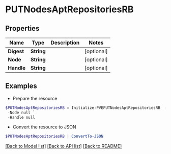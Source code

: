 # PUTNodesAptRepositoriesRB
## Properties

Name | Type | Description | Notes
------------ | ------------- | ------------- | -------------
**Digest** | **String** |  | [optional] 
**Node** | **String** |  | [optional] 
**Handle** | **String** |  | [optional] 

## Examples

- Prepare the resource
```powershell
$PUTNodesAptRepositoriesRB = Initialize-PVEPUTNodesAptRepositoriesRB  -Digest null `
 -Node null `
 -Handle null
```

- Convert the resource to JSON
```powershell
$PUTNodesAptRepositoriesRB | ConvertTo-JSON
```

[[Back to Model list]](../README.md#documentation-for-models) [[Back to API list]](../README.md#documentation-for-api-endpoints) [[Back to README]](../README.md)

